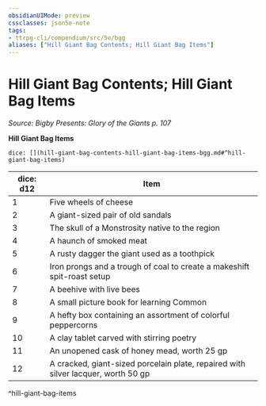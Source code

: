 ```yaml
---
obsidianUIMode: preview
cssclasses: json5e-note
tags:
- ttrpg-cli/compendium/src/5e/bgg
aliases: ["Hill Giant Bag Contents; Hill Giant Bag Items"]
---
```

# Hill Giant Bag Contents; Hill Giant Bag Items
*Source: Bigby Presents: Glory of the Giants p. 107* 

**Hill Giant Bag Items**

`dice: [](hill-giant-bag-contents-hill-giant-bag-items-bgg.md#^hill-giant-bag-items)`

| dice: d12 | Item |
|-----------|------|
| 1 | Five wheels of cheese |
| 2 | A giant-sized pair of old sandals |
| 3 | The skull of a Monstrosity native to the region |
| 4 | A haunch of smoked meat |
| 5 | A rusty dagger the giant used as a toothpick |
| 6 | Iron prongs and a trough of coal to create a makeshift spit-roast setup |
| 7 | A beehive with live bees |
| 8 | A small picture book for learning Common |
| 9 | A hefty box containing an assortment of colorful peppercorns |
| 10 | A clay tablet carved with stirring poetry |
| 11 | An unopened cask of honey mead, worth 25 gp |
| 12 | A cracked, giant-sized porcelain plate, repaired with silver lacquer, worth 50 gp |
^hill-giant-bag-items